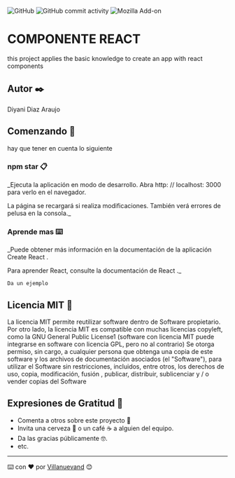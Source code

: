 ![GitHub](https://img.shields.io/github/license/diyani/componente-react?color=red%20&logo=metro)
![GitHub commit activity](https://img.shields.io/github/commit-activity/w/diyani/componente-react?color=yellow&logo=github)
![Mozilla Add-on](https://img.shields.io/amo/stars/t?color=blue&label=calificacion&logo=%23EA4AAA)

# COMPONENTE REACT

this project applies the basic knowledge to create an app with react components

## Autor ✒️

Diyani Diaz Araujo

## Comenzando 🚀

hay que tener en cuenta lo siguiente

### npm star 📋

_Ejecuta la aplicación en modo de desarrollo.
Abra http: // localhost: 3000 para verlo en el navegador.

La página se recargará si realiza modificaciones.
También verá errores de pelusa en la consola._

### Aprende mas ⌨️

_Puede obtener más información en la documentación de la aplicación Create React .

Para aprender React, consulte la documentación de React ._

```
Da un ejemplo
```

## Licencia MIT 📄

La licencia MIT permite reutilizar software dentro de Software propietario. Por otro lado, la licencia MIT es compatible con muchas licencias copyleft, como la GNU General Public License1​ (software con licencia MIT puede integrarse en software con licencia GPL, pero no al contrario)
Se otorga permiso, sin cargo, a cualquier persona que obtenga una copia de este software y los archivos de documentación asociados (el "Software"), para utilizar el Software sin restricciones, incluidos, entre otros, los derechos de uso, copia, modificación, fusión , publicar, distribuir, sublicenciar y / o vender copias del Software

## Expresiones de Gratitud 🎁

* Comenta a otros sobre este proyecto 📢
* Invita una cerveza 🍺 o un café ☕ a alguien del equipo. 
* Da las gracias públicamente 🤓.
* etc.



---
⌨️ con ❤️ por [Villanuevand](https://github.com/Villanuevand) 😊
